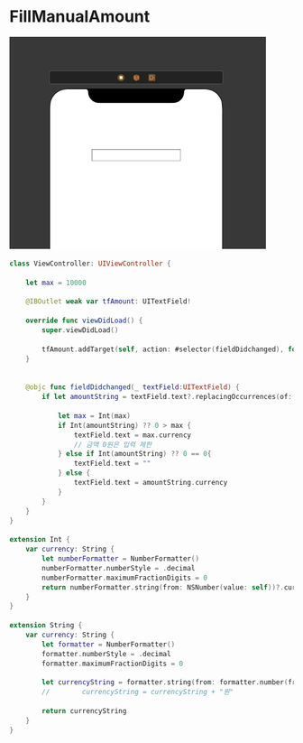 # FillManualAmount

![image](https://github.com/comcxx11/FillManualAmount/blob/main/%E1%84%89%E1%85%B3%E1%84%8F%E1%85%B3%E1%84%85%E1%85%B5%E1%86%AB%E1%84%89%E1%85%A3%E1%86%BA%202021-08-30%20%E1%84%8B%E1%85%A9%E1%84%8C%E1%85%A5%E1%86%AB%2011.03.09.png)

```swift
class ViewController: UIViewController {
    
    let max = 10000
    
    @IBOutlet weak var tfAmount: UITextField!
    
    override func viewDidLoad() {
        super.viewDidLoad()
        
        tfAmount.addTarget(self, action: #selector(fieldDidchanged), for: .editingChanged)
    }

    
    @objc func fieldDidchanged(_ textField:UITextField) {
        if let amountString = textField.text?.replacingOccurrences(of: ",", with: "") {
            
            let max = Int(max)
            if Int(amountString) ?? 0 > max {
                textField.text = max.currency
                // 금액 0원은 입력 제한
            } else if Int(amountString) ?? 0 == 0{
                textField.text = ""
            } else {
                textField.text = amountString.currency
            }
        }
    }
}

extension Int {
    var currency: String {
        let numberFormatter = NumberFormatter()
        numberFormatter.numberStyle = .decimal
        numberFormatter.maximumFractionDigits = 0
        return numberFormatter.string(from: NSNumber(value: self))?.currency ?? "0"
    }
}

extension String {
    var currency: String {
        let formatter = NumberFormatter()
        formatter.numberStyle = .decimal
        formatter.maximumFractionDigits = 0
        
        let currencyString = formatter.string(from: formatter.number(from: self) ?? 0) ?? "0"
        //        currencyString = currencyString + "원"
        
        return currencyString
    }
}

```
